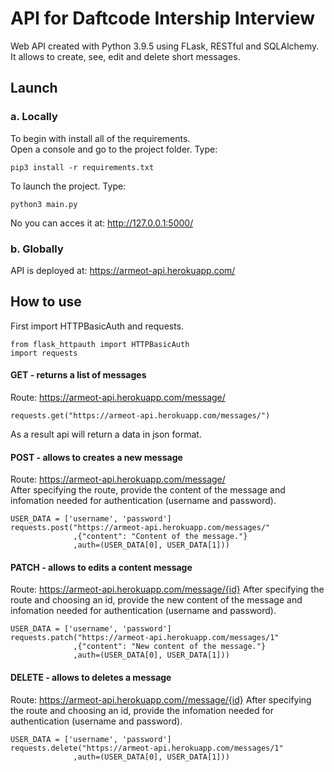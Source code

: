 # API for Daftcode Intership Interview
Web API created with Python 3.9.5 using FLask, RESTful and SQLAlchemy.  
It allows to create, see, edit and delete short messages.

## Launch
### a. Locally
To begin with install all of the requirements.  
Open a console and go to the project folder. Type:
```
pip3 install -r requirements.txt
```
To launch the project. Type:
```
python3 main.py
```
No you can acces it at:  http://127.0.0.1:5000/  
### b. Globally
API is deployed at: https://armeot-api.herokuapp.com/

## How to use
First import HTTPBasicAuth and requests.
```
from flask_httpauth import HTTPBasicAuth
import requests
```

#### GET - returns a list of messages  
Route: https://armeot-api.herokuapp.com/message/
```
requests.get("https://armeot-api.herokuapp.com/messages/")
```
As a result api will return a data in json format.

#### POST - allows to creates a new message  
Route: https://armeot-api.herokuapp.com/message/  
After specifying the route, provide the content of the message and infomation needed for authentication (username and password).
```
USER_DATA = ['username', 'password']
requests.post("https://armeot-api.herokuapp.com/messages/"
              ,{"content": "Content of the message."}
              ,auth=(USER_DATA[0], USER_DATA[1]))
```

#### PATCH - allows to edits a content message
Route: https://armeot-api.herokuapp.com/message/{id}
After specifying the route and choosing an id, provide the new content of the message and infomation needed for authentication (username and password).
```
USER_DATA = ['username', 'password']
requests.patch("https://armeot-api.herokuapp.com/messages/1"
              ,{"content": "New content of the message."}
              ,auth=(USER_DATA[0], USER_DATA[1]))
```

#### DELETE - allows to deletes a message
Route: https://armeot-api.herokuapp.com//message/{id}
After specifying the route and choosing an id, provide the infomation needed for authentication (username and password).
```
USER_DATA = ['username', 'password']
requests.delete("https://armeot-api.herokuapp.com/messages/1"
              ,auth=(USER_DATA[0], USER_DATA[1]))
```
